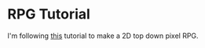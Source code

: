 # RPG Tutorial
I'm following [this](https://youtu.be/7iYWpzL9GkM) tutorial to make a 2D top down pixel RPG.
